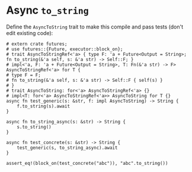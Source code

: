 # Async `to_string`

Define the `AsyncToString` trait to make this compile and pass tests (don't edit existing code):

```rust,ignore,mdbook-runnable
# extern crate futures;
# use futures::{Future, executor::block_on};
# trait AsyncToStringRef<'a> { type F: 'a + Future<Output = String>; fn to_string(&'a self, s: &'a str) -> Self::F; }
# impl<'a, F: 'a + Future<Output = String>, T: Fn(&'a str) -> F> AsyncToStringRef<'a> for T {
# type F = F;
# fn to_string(&'a self, s: &'a str) -> Self::F { self(s) }
# }
# trait AsyncToString: for<'a> AsyncToStringRef<'a> {}
# impl<T: for<'a> AsyncToStringRef<'a>> AsyncToString for T {}
async fn test_generic(s: &str, f: impl AsyncToString) -> String {
    f.to_string(s).await
}

async fn to_string_async(s: &str) -> String {
    s.to_string()
}

async fn test_concrete(s: &str) -> String {
    test_generic(s, to_string_async).await
}

assert_eq!(block_on(test_concrete("abc")), "abc".to_string())
```
